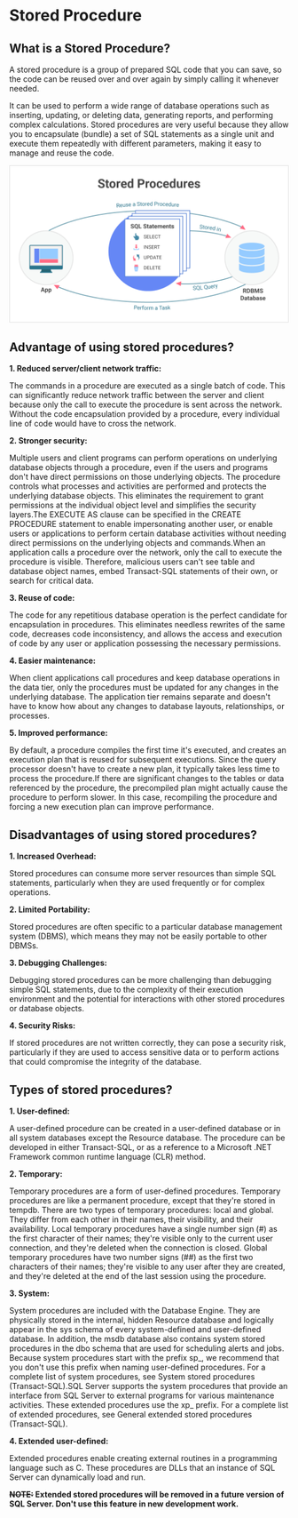 # **Stored Procedure** 

## What is a Stored Procedure?
A stored procedure is a group of prepared SQL code that you can save, 
so the code can be reused over and over again by simply calling it whenever needed.

It can be used to perform a wide range of database operations 
such as inserting, updating, or deleting data, generating reports, 
and performing complex calculations. Stored procedures are very useful 
because they allow you to encapsulate (bundle) a set of SQL statements as 
a single unit and execute them repeatedly with different parameters, 
making it easy to manage and reuse the code.

![Stored Procedure](./images/StoredProcedures.png)

## Advantage of using stored procedures?
**1. Reduced server/client network traffic:** 

The commands in a procedure are executed as a single batch of code. 
This can significantly reduce network traffic between the server 
and client because only the call to execute the procedure is sent 
across the network. Without the code encapsulation provided by a procedure, 
every individual line of code would have to cross the network.

**2. Stronger security:**

Multiple users and client programs can perform operations on underlying database 
objects through a procedure, even if the users and programs don't have direct 
permissions on those underlying objects. The procedure controls what processes and 
activities are performed and protects the underlying database objects. 
This eliminates the requirement to grant permissions at the individual 
object level and simplifies the security layers.The EXECUTE AS clause can 
be specified in the CREATE PROCEDURE statement to enable impersonating 
another user, or enable users or applications to perform certain database 
activities without needing direct permissions on the underlying objects and 
commands.When an application calls a procedure over the network, only the call 
to execute the procedure is visible. Therefore, malicious users can't see table 
and database object names, embed Transact-SQL statements of their own, or search 
for critical data.

**3. Reuse of code:**

The code for any repetitious database operation is the perfect candidate for 
encapsulation in procedures. This eliminates needless rewrites of the same code, 
decreases code inconsistency, and allows the access and execution of code by any 
user or application possessing the necessary permissions.

**4. Easier maintenance:**

When client applications call procedures and keep database operations in the 
data tier, only the procedures must be updated for any changes in the underlying 
database. The application tier remains separate and doesn't have to know how 
about any changes to database layouts, relationships, or processes.

**5. Improved performance:**

By default, a procedure compiles the first time it's executed, and creates an 
execution plan that is reused for subsequent executions. Since the query 
processor doesn't have to create a new plan, it typically takes less time to 
process the procedure.If there are significant changes to the tables or data 
referenced by the procedure, the precompiled plan might actually cause the 
procedure to perform slower. In this case, recompiling the procedure and forcing 
a new execution plan can improve performance.

## Disadvantages of using stored procedures?
**1. Increased Overhead:**

Stored procedures can consume more server resources than simple SQL statements, 
particularly when they are used frequently or for complex operations.

**2. Limited Portability:**

Stored procedures are often specific to a particular database management system (DBMS), 
which means they may not be easily portable to other DBMSs.

**3. Debugging Challenges:**

Debugging stored procedures can be more challenging than debugging simple SQL statements, 
due to the complexity of their execution environment and the potential for interactions 
with other stored procedures or database objects.

**4. Security Risks:**

If stored procedures are not written correctly, they can pose a security risk, 
particularly if they are used to access sensitive data or to perform actions 
that could compromise the integrity of the database.

## Types of stored procedures?
**1. User-defined:**

A user-defined procedure can be created in a user-defined database or in all system 
databases except the Resource database. The procedure can be developed in either 
Transact-SQL, or as a reference to a Microsoft .NET Framework common runtime 
language (CLR) method.

**2. Temporary:**

Temporary procedures are a form of user-defined procedures. Temporary procedures are 
like a permanent procedure, except that they're stored in tempdb. There are two types 
of temporary procedures: local and global. They differ from each other in their names, 
their visibility, and their availability. Local temporary procedures have a single 
number sign (#) as the first character of their names; they're visible only to the 
current user connection, and they're deleted when the connection is closed. 
Global temporary procedures have two number signs (##) as the first two 
characters of their names; they're visible to any user after they are created, 
and they're deleted at the end of the last session using the procedure.

**3. System:**

System procedures are included with the Database Engine. They are physically 
stored in the internal, hidden Resource database and logically appear in the 
sys schema of every system-defined and user-defined database. In addition, 
the msdb database also contains system stored procedures in the dbo schema 
that are used for scheduling alerts and jobs. Because system procedures 
start with the prefix sp_, we recommend that you don't use this prefix 
when naming user-defined procedures. For a complete list of system procedures, 
see System stored procedures (Transact-SQL).SQL Server supports the system 
procedures that provide an interface from SQL Server to external programs 
for various maintenance activities. These extended procedures use the xp_ prefix. 
For a complete list of extended procedures, see General 
extended stored procedures (Transact-SQL).

**4. Extended user-defined:**

Extended procedures enable creating external routines in a programming language such as C. 
These procedures are DLLs that an instance of SQL Server can dynamically load and run.

**~~NOTE:~~ Extended stored procedures will be removed in a future version of SQL Server. 
Don't use this feature in new development work.**